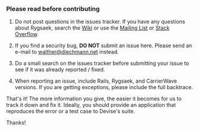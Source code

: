 ### Please read before contributing

1) Do not post questions in the issues tracker. If you have any questions about Rygsaek, search the [Wiki](https://github.com/wdiechmann/rygsaek/wiki) or use the [Mailing List](https://groups.google.com/group/wdiechmann-rygsaek) or [Stack Overflow](http://stackoverflow.com/questions/tagged/rygsaek).

2) If you find a security bug, **DO NOT** submit an issue here. Please send an e-mail to [walther@diechmann.net](mailto:walther@diechmann.net) instead.

3) Do a small search on the issues tracker before submitting your issue to see if it was already reported / fixed.

4) When reporting an issue, include Rails, Rygsaek, and CarrierWave versions. If you are getting exceptions, please include the full backtrace.

That's it! The more information you give, the easier it becomes for us to track it down and fix it.
Ideally, you should provide an application that reproduces the error or a test case to Devise's suite.

Thanks!
